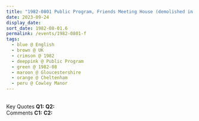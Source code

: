 ```yaml
---
title: "1982-0801 Public Program, Friends Meeting House (demolished in 1983), Portland Street, Cheltenham, Gloucestershire, UK"
date: 2023-09-24
display_date: 
sort_date: 1982-08-01.6
permalink: /events/1982-0801-f
tags:
  - blue @ English
  - brown @ UK
  - crimson @ 1982
  - deeppink @ Public Program
  - green @ 1982-08
  - maroon @ Gloucestershire
  - orange @ Cheltenham
  - peru @ Cowley Manor
---
```


<br>

<wave-list>
  <list-title color="DarkSeaGreen" width="55">Key Quotes</list-title>
  <list-item color="BlanchedAlmond" width="280"><b>Q1:</b> <i></i></list-item>
  <list-item color="Lavender" width="280"><b>Q2:</b> <i></i></list-item>
</wave-list>

<br>

<wave-list>
  <list-title color="DarkSeaGreen" width="55">Comments</list-title>
  <list-item color="BlanchedAlmond" width="280"><b>C1:</b> <i></i></list-item>
  <list-item color="Lavender" width="280"><b>C2:</b> <i></i></list-item>
</wave-list>